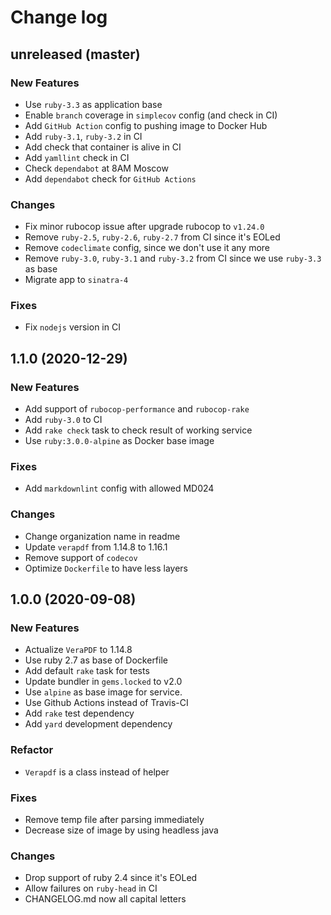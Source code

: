 # Change log

## unreleased (master)

### New Features

* Use `ruby-3.3` as application base
* Enable `branch` coverage in `simplecov` config (and check in CI)
* Add `GitHub Action` config to pushing image to Docker Hub
* Add `ruby-3.1`, `ruby-3.2` in CI
* Add check that container is alive in CI
* Add `yamllint` check in CI
* Check `dependabot` at 8AM Moscow
* Add `dependabot` check for `GitHub Actions`

### Changes

* Fix minor rubocop issue after upgrade rubocop to `v1.24.0`
* Remove `ruby-2.5`, `ruby-2.6`, `ruby-2.7` from CI since it's EOLed
* Remove `codeclimate` config, since we don't use it any more
* Remove `ruby-3.0`, `ruby-3.1` and `ruby-3.2`
  from CI since we use `ruby-3.3` as base
* Migrate app to `sinatra-4`

### Fixes

* Fix `nodejs` version in CI

## 1.1.0 (2020-12-29)

### New Features

* Add support of `rubocop-performance` and `rubocop-rake`
* Add `ruby-3.0` to CI
* Add `rake check` task to check result of working service
* Use `ruby:3.0.0-alpine` as Docker base image

### Fixes

* Add `markdownlint` config with allowed MD024

### Changes

* Change organization name in readme
* Update `verapdf` from 1.14.8 to 1.16.1
* Remove support of `codecov`
* Optimize `Dockerfile` to have less layers

## 1.0.0 (2020-09-08)

### New Features

* Actualize `VeraPDF` to 1.14.8
* Use ruby 2.7 as base of Dockerfile
* Add default `rake` task for tests
* Update bundler in `gems.locked` to v2.0
* Use `alpine` as base image for service.
* Use Github Actions instead of Travis-CI
* Add `rake` test dependency
* Add `yard` development dependency

### Refactor

* `Verapdf` is a class instead of helper

### Fixes

* Remove temp file after parsing immediately
* Decrease size of image by using headless java

### Changes

* Drop support of ruby 2.4 since it's EOLed
* Allow failures on `ruby-head` in CI
* CHANGELOG.md now all capital letters
